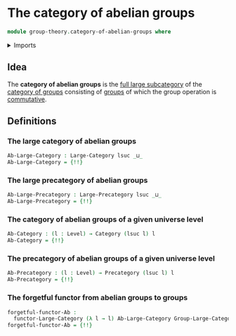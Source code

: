 # The category of abelian groups

```agda
module group-theory.category-of-abelian-groups where
```

<details><summary>Imports</summary>

```agda
open import category-theory.categories
open import category-theory.full-large-subcategories
open import category-theory.functors-large-categories
open import category-theory.functors-large-precategories
open import category-theory.large-categories
open import category-theory.large-precategories
open import category-theory.precategories

open import foundation.function-types
open import foundation.identity-types
open import foundation.universe-levels

open import group-theory.abelian-groups
open import group-theory.category-of-groups
```

</details>

## Idea

The **category of abelian groups** is the
[full large subcategory](category-theory.full-large-subcategories.md) of the
[category of groups](group-theory.category-of-groups.md) consisting of
[groups](group-theory.groups.md) of which the group operation is
[commutative](group-theory.abelian-groups.md).

## Definitions

### The large category of abelian groups

```agda
Ab-Large-Category : Large-Category lsuc _⊔_
Ab-Large-Category = {!!}
```

### The large precategory of abelian groups

```agda
Ab-Large-Precategory : Large-Precategory lsuc _⊔_
Ab-Large-Precategory = {!!}
```

### The category of abelian groups of a given universe level

```agda
Ab-Category : (l : Level) → Category (lsuc l) l
Ab-Category = {!!}
```

### The precategory of abelian groups of a given universe level

```agda
Ab-Precategory : (l : Level) → Precategory (lsuc l) l
Ab-Precategory = {!!}
```

### The forgetful functor from abelian groups to groups

```agda
forgetful-functor-Ab :
  functor-Large-Category (λ l → l) Ab-Large-Category Group-Large-Category
forgetful-functor-Ab = {!!}
```
